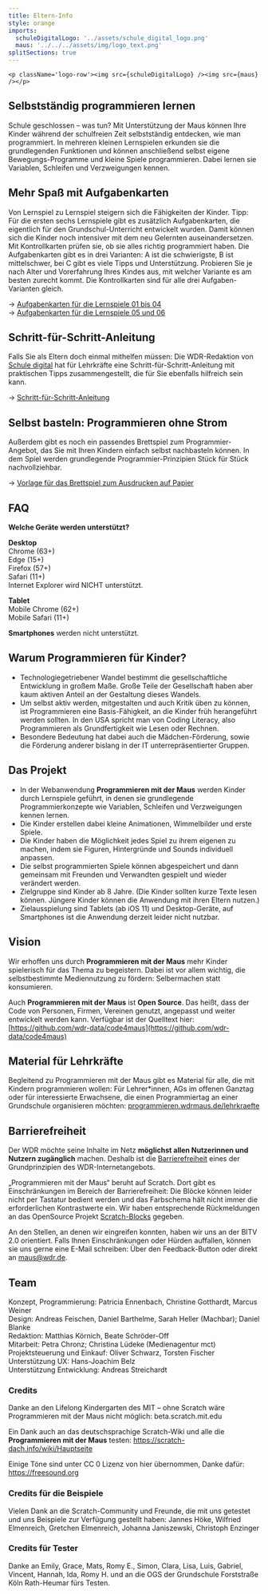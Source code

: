 ```yaml
---
title: Eltern-Info
style: orange
imports:
  schuleDigitalLogo: '../assets/schule_digital_logo.png'
  maus: '../../../assets/img/logo_text.png'
splitSections: true
---
```


```render html
<p className='logo-row'><img src={schuleDigitalLogo} /><img src={maus} /></p>
```

## Selbstständig programmieren lernen

Schule geschlossen – was tun? Mit Unterstützung der Maus können Ihre Kinder während der schulfreien Zeit selbstständig entdecken, wie man programmiert. In mehreren kleinen Lernspielen erkunden sie die grundlegenden Funktionen und können anschließend selbst eigene Bewegungs-Programme und kleine Spiele programmieren. Dabei lernen sie Variablen, Schleifen und Verzweigungen kennen.

## Mehr Spaß mit Aufgabenkarten

Von Lernspiel zu Lernspiel steigern sich die Fähigkeiten der Kinder. Tipp: Für die ersten sechs Lernspiele gibt es zusätzlich Aufgabenkarten, die eigentlich für den Grundschul-Unterricht entwickelt wurden. Damit können sich die Kinder noch intensiver mit dem neu Gelernten auseinandersetzen. Mit Kontrollkarten prüfen sie, ob sie alles richtig programmiert haben. Die Aufgabenkarten gibt es in drei Varianten: A ist die schwierigste, B ist mittelschwer, bei C gibt es viele Tipps und Unterstützung. Probieren Sie je nach Alter und Vorerfahrung Ihres Kindes aus, mit welcher Variante es am besten zurecht kommt. Die Kontrollkarten sind für alle drei Aufgaben-Varianten gleich.

→ [Aufgabenkarten für die Lernspiele 01 bis 04](https://www1.wdr.de/schule/digital/unterrichtsmaterial/arbeitsmaterial-lernspiele-maus-100.pdf)  
→ [Aufgabenkarten für die Lernspiele 05 und 06](https://www1.wdr.de/schule/digital/unterrichtsmaterial/projektaufgaben-maus-100.pdf)

## Schritt-für-Schritt-Anleitung

Falls Sie als Eltern doch einmal mithelfen müssen: Die WDR-Redaktion von [Schule digital](https://www1.wdr.de/schule/digital) hat für Lehrkräfte eine Schritt-für-Schritt-Anleitung mit praktischen Tipps zusammengestellt, die für Sie ebenfalls hilfreich sein kann.

→ [Schritt-für-Schritt-Anleitung](https://www1.wdr.de/schule/digital/unterrichtsmaterial/tipps-programmieren-maus-100.pdf)

## Selbst basteln: Programmieren ohne Strom

Außerdem gibt es noch ein passendes Brettspiel zum Programmier-Angebot, das Sie mit Ihren Kindern einfach selbst nachbasteln können. In dem Spiel werden grundlegende Programmier-Prinzipien Stück für Stück nachvollziehbar.

→ [Vorlage für das Brettspiel zum Ausdrucken auf Papier](https://www1.wdr.de/schule/digital/unterrichtsmaterial/druckvorlage-brettspiel-maus-100.pdf)

## FAQ

**Welche Geräte werden unterstützt?**

**Desktop**  
Chrome (63+)  
Edge (15+)  
Firefox (57+)  
Safari (11+)  
Internet Explorer wird NICHT unterstützt.

**Tablet**  
Mobile Chrome (62+)  
Mobile Safari (11+)

**Smartphones** werden nicht unterstützt.

## Warum Programmieren für Kinder?

- Technologiegetriebener Wandel bestimmt die gesellschaftliche Entwicklung in großem Maße. Große Teile der Gesellschaft haben aber kaum aktiven Anteil an der Gestaltung dieses Wandels.
- Um selbst aktiv werden, mitgestalten und auch Kritik üben zu können, ist Programmieren eine Basis-Fähigkeit, an die Kinder früh herangeführt werden sollten. In den USA spricht man von Coding Literacy, also Programmieren als Grundfertigkeit wie Lesen oder Rechnen.
- Besondere Bedeutung hat dabei auch die Mädchen-Förderung, sowie die Förderung anderer bislang in der IT unterrepräsentierter Gruppen.

## Das Projekt

- In der Webanwendung **Programmieren mit der Maus** werden Kinder durch Lernspiele geführt, in denen sie grundlegende Programmierkonzepte wie Variablen, Schleifen und Verzweigungen kennen lernen.
- Die Kinder erstellen dabei kleine Animationen, Wimmelbilder und erste Spiele.
- Die Kinder haben die Möglichkeit jedes Spiel zu ihrem eigenen zu machen, indem sie Figuren, Hintergründe und Sounds individuell anpassen.
- Die selbst programmierten Spiele können abgespeichert und dann gemeinsam mit Freunden und Verwandten gespielt und wieder verändert werden.
- Zielgruppe sind Kinder ab 8 Jahre. (Die Kinder sollten kurze Texte lesen können. Jüngere Kinder können die Anwendung mit ihren Eltern nutzen.)
- Zielausspielung sind Tablets (ab iOS 11) und Desktop-Geräte, auf Smartphones ist die Anwendung derzeit leider nicht nutzbar.

## Vision

Wir erhoffen uns durch **Programmieren mit der Maus** mehr Kinder spielerisch für das Thema zu begeistern. Dabei ist vor allem wichtig, die selbstbestimmte Mediennutzung zu fördern: Selbermachen statt konsumieren.

Auch **Programmieren mit der Maus** ist **Open Source**. Das heißt, dass der Code von Personen, Firmen, Vereinen genutzt, angepasst und weiter entwickelt werden kann. Verfügbar ist der Quelltext hier: [https://github.com/wdr-data/code4maus](https://github.com/wdr-data/code4maus)

## Material für Lehrkräfte

Begleitend zu Programmieren mit der Maus gibt es Material für alle, die mit Kindern programmieren wollen: Für Lehrer\*innen, AGs im offenen Ganztag oder für interessierte Erwachsene, die einen Programmiertag an einer Grundschule organisieren möchten: [programmieren.wdrmaus.de/lehrkraefte](/lehrkraefte)

## Barrierefreiheit

Der WDR möchte seine Inhalte im Netz **möglichst allen Nutzerinnen und Nutzern zugänglich** machen. Deshalb ist die [Barrierefreiheit](https://www1.wdr.de/hilfe/barrierefrei102.html) eines der Grundprinzipien des WDR-Internetangebots.

„Programmieren mit der Maus“ beruht auf Scratch. Dort gibt es Einschränkungen im Bereich der Barrierefreiheit: Die Blöcke können leider nicht per Tastatur bedient werden und das Farbschema hält nicht immer die erforderlichen Kontrastwerte ein. Wir haben entsprechende Rückmeldungen an das OpenSource Projekt [Scratch-Blocks](https://github.com/LLK/scratch-blocks/issues/1884) gegeben.

An den Stellen, an denen wir eingreifen konnten, haben wir uns an der BITV 2.0 orientiert. Falls Ihnen Einschränkungen oder Hürden auffallen, können sie uns gerne eine E-Mail schreiben: Über den Feedback-Button oder direkt an maus@wdr.de.

## Team

Konzept, Programmierung: Patricia Ennenbach, Christine Gotthardt, Marcus Weiner  
Design: Andreas Feischen, Daniel Barthelme, Sarah Heller (Machbar); Daniel Blanke  
Redaktion: Matthias Körnich, Beate Schröder-Off  
Mitarbeit: Petra Chronz; Christina Lüdeke (Medienagentur mct)  
Projektsteuerung und Einkauf: Oliver Schwarz, Torsten Fischer  
Unterstützung UX: Hans-Joachim Belz  
Unterstützung Entwicklung: Andreas Streichardt

### Credits

Danke an den Lifelong Kindergarten des MIT – ohne Scratch wäre Programmieren mit der Maus nicht möglich: beta.scratch.mit.edu

Ein Dank auch an das deutschsprachige Scratch-Wiki und alle die **Programmieren mit der Maus** testen: https://scratch-dach.info/wiki/Hauptseite

Einige Töne sind unter CC 0 Lizenz von hier übernommen, Danke dafür: https://freesound.org

### Credits für die Beispiele

Vielen Dank an die Scratch-Community und Freunde, die mit uns getestet und uns Beispiele zur Verfügung gestellt haben: Jannes Höke, Wilfried Elmenreich, Gretchen Elmenreich, Johanna Janiszewski, Christoph Enzinger

### Credits für Tester

Danke an Emily, Grace, Mats, Romy E., Simon, Clara, Lisa, Luis, Gabriel, Vincent, Hannah, Ida, Romy H. und an die OGS der Grundschule Forststraße Köln Rath-Heumar fürs Testen.
